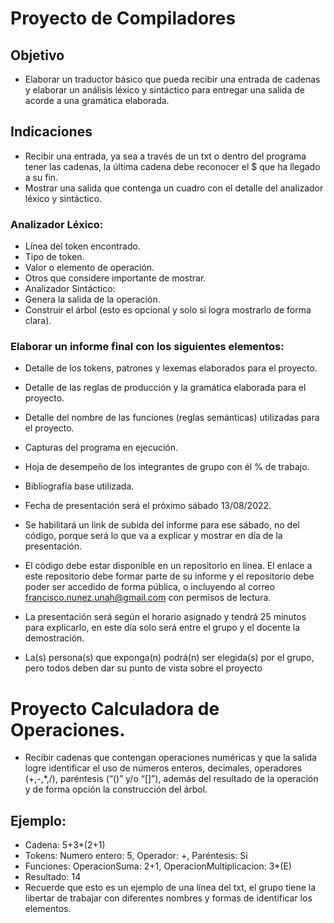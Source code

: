 # Proyecto de Compiladores

## Objetivo
- Elaborar un traductor básico que pueda recibir una entrada de cadenas y elaborar un análisis léxico y sintáctico para entregar una salida de acorde a una gramática elaborada.

## Indicaciones
- Recibir una entrada, ya sea a través de un txt o dentro del programa tener las cadenas, la última cadena debe reconocer el $ que ha llegado a su fin.
- Mostrar una salida que contenga un cuadro con el detalle del analizador léxico y sintáctico.

### Analizador Léxico:
  - Línea del token encontrado.
  - Tipo de token.
  - Valor o elemento de operación.
  - Otros que considere importante de mostrar.
  - Analizador Sintáctico:
  - Genera la salida de la operación.
  - Construir el árbol (esto es opcional y solo si logra mostrarlo de forma clara).

### Elaborar un informe final con los siguientes elementos:
  - Detalle de los tokens, patrones y lexemas elaborados para el
  proyecto.
 - Detalle de las reglas de producción y la gramática elaborada para el
  proyecto.
  - Detalle del nombre de las funciones (reglas semánticas) utilizadas
  para el proyecto.
  - Capturas del programa en ejecución.
  - Hoja de desempeño de los integrantes de grupo con él % de trabajo.
  - Bibliografía base utilizada.
  
- Fecha de presentación será el próximo sábado 13/08/2022.
- Se habilitará un link de subida del informe para ese sábado, no del código, porque será lo que va a explicar y mostrar en día de la presentación.
- El código debe estar disponible en un repositorio en línea. El enlace a este repositorio debe formar parte de su informe y el repositorio debe poder ser accedido de forma pública, o incluyendo al correo francisco.nunez.unah@gmail.com con permisos de lectura.
- La presentación será según el horario asignado y tendrá 25 minutos para explicarlo, en este día solo será entre el grupo y el docente la demostración.
- La(s) persona(s) que exponga(n) podrá(n) ser elegida(s) por el grupo, pero todos deben dar su punto de vista sobre el proyecto

# Proyecto Calculadora de Operaciones.
- Recibir cadenas que contengan operaciones numéricas y que la salida logre identificar el uso de números enteros, decimales, operadores (+,-,*,/), paréntesis (“()” y/o “[]”), además del resultado de la operación y de forma opción la construcción del árbol.
## Ejemplo:
  - Cadena: 5+3*(2+1)
  - Tokens: Numero entero: 5, Operador: +, Paréntesis: Si
  - Funciones: OperacionSuma: 2+1, OperacionMultiplicacion: 3*(E)
  - Resultado: 14
  - Recuerde que esto es un ejemplo de una línea del txt, el grupo tiene la libertar de trabajar con diferentes nombres y formas de identificar los elementos.
